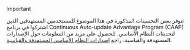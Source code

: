 > [!IMPORTANT]
> تتوفر بعض التحسينات المذكورة في هذا الموضوع للمستخدمين المستهدفين الذين اشتركوا في برنامج Continuous Auto-update Advantage Program (CAAP) لتحديثات النظام الأساسي. للحصول على مزيد من المعلومات حول الإصدارات المستهدفة والقياسية، راجع [إصدارات النظام الأساسي المستهدفة والقياسية](../fin-and-ops/get-started/public-preview-releases.md).
